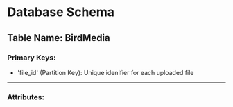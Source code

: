 # Database Schema
## Table Name: BirdMedia

### Primary Keys:
- 'file_id' (Partition Key): Unique idenifier for each uploaded file

---

### Attributes:
